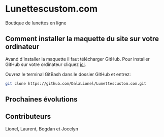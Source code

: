 # Lunettescustom.com
Boutique de lunettes en ligne

## Comment installer la maquette du site sur votre ordinateur

Avand d'installer la maquette il faut télécharger GitHub.
Pour installer GitHub sur votre ordinateur cliquez [ici](https://help.github.com/en/desktop/getting-started-with-github-desktop/installing-github-desktop).

Ouvrez le terminal GitBash dans le dossier GitHub et entrez:
```bash
git clone https://github.com/DalaLionel/Lunettescustom.com.git
```
## Prochaines évolutions


## Contributeurs
Lionel, Laurent, Bogdan et Jocelyn
